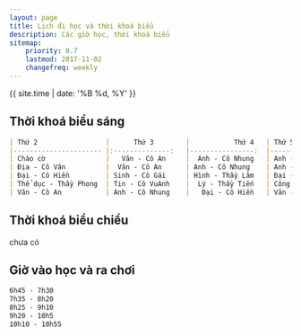 ```yaml
---
layout: page
title: Lịch đi học và thời khoá biểu
description: Các giờ học, thời khoá biểu
sitemap:
    priority: 0.7
    lastmod: 2017-11-02
    changefreq: weekly
---
```

{{ site.time | date: '%B %d, %Y' }}
## Thời khoá biểu sáng 
```markdown
| Thứ 2                	|      Thứ 3     	|           Thứ 4 	| Thứ 5              	| Thứ 6                	| Thứ 7              	|
|----------------------	|:--------------:	|----------------:	|--------------------	|----------------------	|--------------------	|
| Chào cờ              	|   Văn - Cô An  	|  Anh - Cô Nhung 	| Anh - Cô Nhung     	| Anh - Cô Nhung       	| Tin - Cô VuAnh     	|
| Địa - Cô Vân         	|  Văn - Cô An   	| Anh - Cô Nhung  	| Anh - Cô Nhung     	| Thể dục - Thầy Phong 	| Lý - Thầy Tiến     	|
| Đại - Cô Hiền        	| Sinh - Cô Gái  	| Hình - Thầy Lâm 	| Đại - Cô Hiền      	| Sử - Thầy Thành      	| Hoá - Cô Thảo      	|
| Thể dục - Thầy Phong 	| Tin - Cô VuAnh 	|  Lý - Thầy Tiến 	| Công Nghệ - Cô Gái 	| Sử - Thầy Thành      	| Hoá - Cô Thảo      	|
| Văn - Cô An          	| Anh - Cô Nhung 	|   Đại - Cô Hiền 	| Văn - Cô An        	| GDCD - Cô Bình       	| Sinh Học - Cô Hiền 	|
```
## Thời khoá biểu chiều
chưa có 
## Giờ vào học và ra chơi 
```markdown
6h45 - 7h30
7h35 - 8h20
8h25 - 9h10
9h20 - 10h5
10h10 - 10h55
```
<!-- ## About our Site

<span class="image left"><img src="{{ "/images/pic04.jpg" | absolute_url }}" alt="" /></span>

Making steady content and conveying it well takes a great deal of research and, hence, time and exertion. Building a profound established comprehension of your target customer needs is critical as your principle objective ought to be to fulfill their requirements as awesome content. You should need to enhance their lives. Having significant content like this may not be simple by any methods. Be that as it may, in any case, it's a fundamental apparatus in the event that you expect to grow a fruitful and supportable business in the present web focused world.

Receiving the benefits of content is a certain something. Be that as it may, it's so substantially less demanding once you begin conveying all the more successfully. The profitable content thought isn't just about bragging your item's capacities and general worth or your organization's achievements. You should concentrate less on advertising how awesome your item is and rather concentrate on indicating how valuable it is. This is a client focused approach as it concentrates on their issues and your answer for them. Making yourself fundamental is critical.

### Content is Imortant
<div class="box">
  <p>
  In saying that, a one-measure fits-all approach won't do the trick with regards to content promoting. Rather, an emphasis on making remarkable, high caliber and totally genuine content that is engaging, helpful and fascinating for customers will get you the crown. From content, video and symbolism to infographics, studies, online courses and podcasts, whatever your favored content medium is, guarantee it is shareable and pertinent to your industry.
  </p>
</div>

<span class="image left"><img src="{{ "/images/pic05.jpg" | absolute_url }}" alt="" /></span>

On social media, we may share our own thoughts and advance our image notwithstanding spreading musings for different associations and affiliations. With such a critical number of associations with people and relationship on social media, our experience can be over-burden with a considerable measure of information. -->
